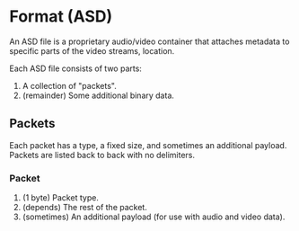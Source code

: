 # Format (ASD)
An ASD file is a proprietary audio/video container that attaches metadata to specific parts of the video streams, location.

Each ASD file consists of two parts:

1. A collection of "packets".
1. (remainder) Some additional binary data.

## Packets
Each packet has a type, a fixed size, and sometimes an additional payload.
Packets are listed back to back with no delimiters.

### Packet
1. (1 byte) Packet type.
1. (depends) The rest of the packet.
1. (sometimes) An additional payload (for use with audio and video data).

